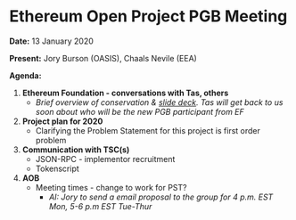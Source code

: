 # Ethereum Open Project PGB Meeting

**Date:** 13 January 2020

**Present:** Jory Burson (OASIS), Chaals Nevile (EEA)

**Agenda:**

1. **Ethereum Foundation - conversations with Tas, others**
    * _Brief overview of conservation & [slide deck](https://docs.google.com/presentation/d/1s5yOj-jxdkXLD26EBRPv1iiXlAtyMlsUKcAYboKPkUA/edit?usp=drive_web&ouid=110148637685842682076). Tas will get back to us soon about who will be the new PGB participant from EF_
2. **Project plan for 2020**
    * Clarifying the Problem Statement for this project is first order problem
3. **Communication with TSC(s)**
    * JSON-RPC - implementor recruitment
    * Tokenscript
4. **AOB**
    * Meeting times - change to work for PST?
        * _AI: Jory to send a email proposal to the group for 4 p.m. EST Mon, 5-6 p.m EST Tue-Thur_